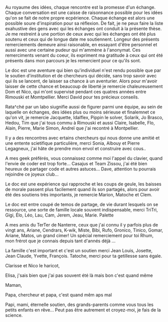 Au royaume des idées, chaque rencontre est la promesse d'un échange.
Chaque conversation est une caisse de raisonnance possible pour les idées qu'on se fait de notre propre ecpérience.
Chaque échange est alors une possible soure d'inspiration pour sa réflexion.
De fait, je ne peux faire la liste exahustive des gens avec qui les échanges ont conduit à la présente thèse.
Je me restreint à une portion de ceux avec qui les échanges ont été plus soutenu et ceux qui de longue date me soutiennent. Longeur des présents remerciements demeure ainsi raisonable, en essayant d'être personnel et aussi avec une certaine pudeur qui m'ammène à l'anonymat. Ces remerciments venant du coeur, ils expriment ma gratitude à ceux qui ont été présents dans mon parcours je les remercient pour ce qu'ils sont.

Le doc est une aventure qui bien qu'individuel n'est rendu possible que par le soutien d'institution et de chercheurs qui décide,
sans trop savoir avec qui ils se lancent, de laisser sa chance à un aventurier. Alors pour m'avoir laisser de cette chance et beaucoup de liberté
je remercie chaleureusement Dom et Nico, qui m'ont supervisé pendant ces quatres années entre Rimouski et Momtpellier. Merci David pour tes précieux conseils.

Rata^ché par un labo siugnifie aussi de figurer parmi une équipe, au sein de laquelle on échanges, des idées plus ou moins sérieuse et finalemnet ce qu'on vit,
je remercie Jacquette, Idalflex, Pippin le solver, Solarik, Jo Brasco, Hedou, Tim que j'ai tous commu à Rimouski et aussi Claire, Isabelle, Flo, Alain, Pierre, Marie Simon, Andreï que j'ai recontré à Montpellier.

Il y a des rencontres avec ertains chercheurs qui nous donne une amitié et une entente scietifique particulière, merci Sonia, Albouy et Pierre Legagneux, j'ai hâte de prendre mon envol et construire avec cous..

A mes geek préférés, vous connaissez comme moi l'appel du clavier, quand l'envie de coder est trop forte...
Casajus et Team Zissou, j'ai été bien heureux de partager code et autres astuces... Dave, attention tu pourrais rejoindre ce joyeux club...

Le doc est une expérience qui rapproche et les coups de geule, les baisses de morale passent plus facilement quand ils son partagés, alors pour avoir été des soutiens très importants, je remercie Marion, Matoche et Clem.

Le doc est entre coupé de temos de partage, de vie durant lesquels on se ressource, une sorte de famille locale souvent indispensable, merci TriTri, Gigi, Élo, Léo, Lau, Cam, Jerem, Jeau, Marie. Palette

A mes amis du TerTer de Nanterre, ceux que j'ai connu il y parfois plus de vingt ans, Ariane, Cendrars, K-wik, Miste, Bibi, Rufo, Gronico, Tinico, Gomar, Ariane, Matos, un grand cimer! Un spécial remerciement pour toi Rhum, mon frérot que je connais depuis tant d'annés déjà ...

La famille c'est important et c'est un soutien merci Jean Louis, Josette, Jean Claude, Yvette, François. Tatoche, merci pour ta getillesse sans égale.

Clarisse et Nico le haricot,

Elisa, j'sais bien que j'ai pas souvent été là mais bon c'est quand même

Maman,

Papa, chercheur et papa, c'est quand mêm aps mal



Papi, mami, éternelle soutien, des grands-parents comme vous tous les petits enfants en rêve... Peut pas être autrement et croyez-moi, je fais de la science.
